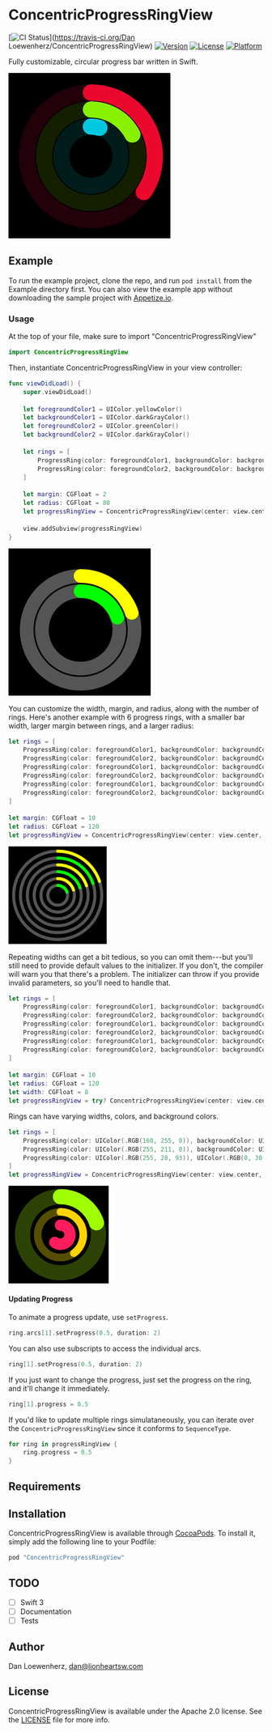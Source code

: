 # ConcentricProgressRingView

[![CI Status](http://img.shields.io/travis/lionheart/ConcentricProgressRingView.svg?style=flat)](https://travis-ci.org/Dan Loewenherz/ConcentricProgressRingView)
[![Version](https://img.shields.io/cocoapods/v/ConcentricProgressRingView.svg?style=flat)](http://cocoapods.org/pods/ConcentricProgressRingView)
[![License](https://img.shields.io/cocoapods/l/ConcentricProgressRingView.svg?style=flat)](http://cocoapods.org/pods/ConcentricProgressRingView)
[![Platform](https://img.shields.io/cocoapods/p/ConcentricProgressRingView.svg?style=flat)](http://cocoapods.org/pods/ConcentricProgressRingView)

Fully customizable, circular progress bar written in Swift.

![](animation.gif)

## Example

To run the example project, clone the repo, and run `pod install` from the Example directory first. You can also view the example app without downloading the sample project with [Appetize.io](https://appetize.io/app/xw49k81xufbqkmwdhpebkpyn58?device=iphone5s&scale=75&orientation=portrait&osVersion=9.3&deviceColor=black).

### Usage

At the top of your file, make sure to import "ConcentricProgressRingView"

```swift
import ConcentricProgressRingView
```

Then, instantiate ConcentricProgressRingView in your view controller:

```swift
func viewDidLoad() {
    super.viewDidLoad()

    let foregroundColor1 = UIColor.yellowColor()
    let backgroundColor1 = UIColor.darkGrayColor()
    let foregroundColor2 = UIColor.greenColor()
    let backgroundColor2 = UIColor.darkGrayColor()

    let rings = [
        ProgressRing(color: foregroundColor1, backgroundColor: backgroundColor1, width: 18),
        ProgressRing(color: foregroundColor2, backgroundColor: backgroundColor2, width: 18),
    ]

    let margin: CGFloat = 2
    let radius: CGFloat = 80
    let progressRingView = ConcentricProgressRingView(center: view.center, radius: radius, margin: margin, rings: rings)

    view.addSubview(progressRingView)
}
```

![](example1.png)

You can customize the width, margin, and radius, along with the number of rings. Here's another example with 6 progress rings, with a smaller bar width, larger margin between rings, and a larger radius:

```swift
let rings = [
    ProgressRing(color: foregroundColor1, backgroundColor: backgroundColor1, width: 10),
    ProgressRing(color: foregroundColor2, backgroundColor: backgroundColor2, width: 10),
    ProgressRing(color: foregroundColor1, backgroundColor: backgroundColor1, width: 10),
    ProgressRing(color: foregroundColor2, backgroundColor: backgroundColor2, width: 10),
    ProgressRing(color: foregroundColor1, backgroundColor: backgroundColor1, width: 10),
    ProgressRing(color: foregroundColor2, backgroundColor: backgroundColor2, width: 10),
]

let margin: CGFloat = 10
let radius: CGFloat = 120
let progressRingView = ConcentricProgressRingView(center: view.center, radius: radius, margin: margin, rings: rings)
```

<img src="example2.png" width="194" />

Repeating widths can get a bit tedious, so you can omit them---but you'll still need to provide default values to the initializer. If you don't, the compiler will warn you that there's a problem. The initializer can throw if you provide invalid parameters, so you'll need to handle that.

```swift
let rings = [
    ProgressRing(color: foregroundColor1, backgroundColor: backgroundColor1),
    ProgressRing(color: foregroundColor2, backgroundColor: backgroundColor2),
    ProgressRing(color: foregroundColor1, backgroundColor: backgroundColor1),
    ProgressRing(color: foregroundColor2, backgroundColor: backgroundColor2),
    ProgressRing(color: foregroundColor1, backgroundColor: backgroundColor1),
    ProgressRing(color: foregroundColor2, backgroundColor: backgroundColor2),
]

let margin: CGFloat = 10
let radius: CGFloat = 120
let width: CGFloat = 8
let progressRingView = try? ConcentricProgressRingView(center: view.center, radius: radius, margin: margin, rings: rings, defaultColor: nil, defaultWidth: width)
```

Rings can have varying widths, colors, and background colors.

```swift
let rings = [
    ProgressRing(color: UIColor(.RGB(160, 255, 0)), backgroundColor: UIColor(.RGB(44, 66, 4)), width: 40),
    ProgressRing(color: UIColor(.RGB(255, 211, 0)), backgroundColor: UIColor(.RGB(85, 78, 0)), width: 20),
    ProgressRing(color: UIColor(.RGB(255, 28, 93)), UIColor(.RGB(0, 30, 28)), width: 30)
]
let progressRingView = ConcentricProgressRingView(center: view.center, radius: radius, margin: margin, rings: rings)
```

<img src="example3.png" width="198" />

#### Updating Progress

To animate a progress update, use `setProgress`.

```swift
ring.arcs[1].setProgress(0.5, duration: 2)
```

You can also use subscripts to access the individual arcs.

```swift
ring[1].setProgress(0.5, duration: 2)
```

If you just want to change the progress, just set the progress on the ring, and it'll change it immediately.

```swift
ring[1].progress = 0.5
```

If you'd like to update multiple rings simulataneously, you can iterate over the `ConcentricProgressRingView` since it conforms to `SequenceType`.

```swift
for ring in progressRingView {
    ring.progress = 0.5
}
```

## Requirements

## Installation

ConcentricProgressRingView is available through [CocoaPods](http://cocoapods.org). To install
it, simply add the following line to your Podfile:

```ruby
pod "ConcentricProgressRingView"
```

## TODO

* [ ] Swift 3
* [ ] Documentation
* [ ] Tests

## Author

Dan Loewenherz, dan@lionheartsw.com

## License

ConcentricProgressRingView is available under the Apache 2.0 license. See the [LICENSE](LICENSE) file for more info.
